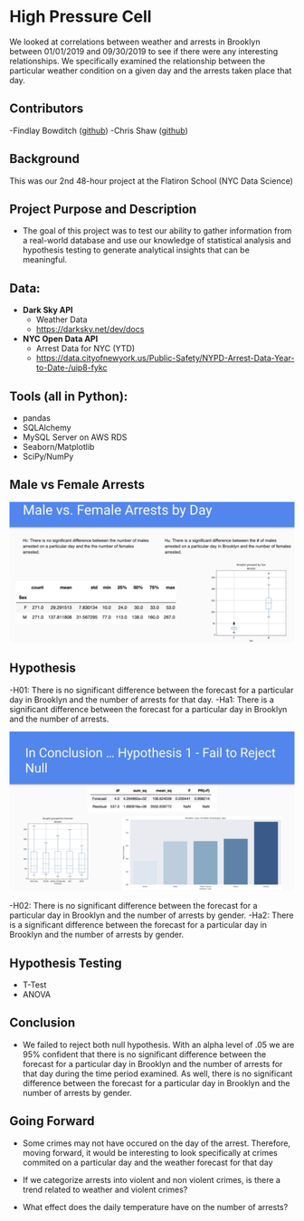# High Pressure Cell

We looked at correlations between weather and arrests in Brooklyn between 01/01/2019 and 09/30/2019 to see if there were any interesting relationships. We specifically examined the relationship between the particular weather condition on a given day and the arrests taken place that day.

## Contributors 
 -Findlay Bowditch ([github](https://github.com/fbowditch))
 -Chris Shaw ([github](https://github.com/JackBurton11/))

## Background
This was our 2nd 48-hour project at the Flatiron School (NYC Data Science)

## Project Purpose and Description
 - The goal of this project was to test our ability to gather information from a real-world database and use our knowledge of statistical analysis and hypothesis testing to generate analytical insights that can be meaningful. 
 
## Data:
 
- **Dark Sky API**
	- Weather Data
	- https://darksky.net/dev/docs
- **NYC Open Data API**
	- Arrest Data for NYC (YTD)
	- https://data.cityofnewyork.us/Public-Safety/NYPD-Arrest-Data-Year-to-Date-/uip8-fykc
	
## Tools (all in Python):
   - pandas
   - SQLAlchemy
   - MySQL Server on AWS RDS
   - Seaborn/Matplotlib
   - SciPy/NumPy

## Male vs Female Arrests

![Screenshot](https://github.com/FBowditch/Stats-Project-/blob/master/arrest_charts/sex.png)

## Hypothesis 
 
 -H01: There is no significant difference between the forecast for a particular day in Brooklyn and the number of arrests for that day.
 -Ha1: There is a significant difference between the forecast for a particular day in Brooklyn and the number of arrests.
 
 ![Screenshot](https://github.com/FBowditch/Stats-Project-/blob/master/arrest_charts/hp1_fail.png)
 
 -H02: There is no significant difference between the forecast for a particular day in Brooklyn and the number of arrests by gender.
 -Ha2: There is a significant difference between the forecast for a particular day in Brooklyn and the number of arrests by gender.
 
 ## Hypothesis Testing
 - T-Test
 - ANOVA
 
 ## Conclusion  
 - We failed to reject both null hypothesis. With an alpha level of .05 we are 95% confident that there is no significant difference between the forecast for a particular day in Brooklyn and the number of arrests for that day during the time period examined. As well, there is no significant difference between the forecast for a particular day in Brooklyn and the number of arrests by gender. 
 
## Going Forward
- Some crimes may not have occured on the day of the arrest. Therefore, moving forward, it would be interesting to look specifically at crimes commited on a particular day and the weather forecast for that day
 
- If we categorize arrests into violent and non violent crimes, is there a trend related to weather and violent crimes?
 
- What effect does the daily temperature have on the number of arrests?

 

